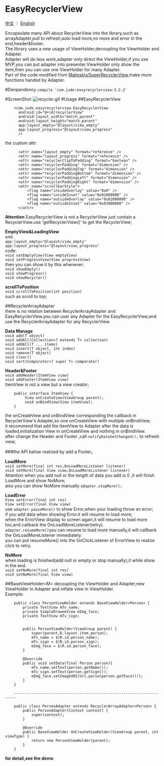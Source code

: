 # EasyRecyclerView
[中文](https://github.com/Jude95/EasyRecyclerView/blob/master/README.md) ｜ [English](https://github.com/Jude95/EasyRecyclerView/blob/master/README_en.md)

Encapsulate many API about RecyclerView into the library,such as arrayAdapter,pull to refresh,auto load more,no more and error in the end,header&footer.  
The library uses a new usage of ViewHolder,decoupling the ViewHolder and Adapter.  
Adapter will do less work,adapter only direct the ViewHolder,if you use MVP,you can put adapter into presenter.ViewHolder only show the item,then you can use one ViewHolder for many Adapter.   
Part of the code modified from [Malinskiy/SuperRecyclerView](https://github.com/Malinskiy/SuperRecyclerView),make more functions handed by Adapter.    


#Denpendency
`compile 'com.jude:easyrecyclerview:3.2.2'`


#ScreenShot
![recycler.gif](recycler3.gif)
#Usage
##EasyRecyclerView

        <com.jude.easyrecyclerview.EasyRecyclerView
          android:id="@+id/recyclerView"
          android:layout_width="match_parent"
          android:layout_height="match_parent"
          app:layout_empty="@layout/view_empty"
          app:layout_progress="@layout/view_progress"
          />

the custom attr:

          <attr name="layout_empty" format="reference" />
          <attr name="layout_progress" format="reference" />
          <attr name="recyclerClipToPadding" format="boolean" />
          <attr name="recyclerPadding" format="dimension" />
          <attr name="recyclerPaddingTop" format="dimension" />
          <attr name="recyclerPaddingBottom" format="dimension" />
          <attr name="recyclerPaddingLeft" format="dimension" />
          <attr name="recyclerPaddingRight" format="dimension" />
          <attr name="scrollbarStyle">
              <flag name="insideOverlay" value="0x0" />
              <flag name="insideInset" value="0x01000000" />
              <flag name="outsideOverlay" value="0x02000000" />
              <flag name="outsideInset" value="0x03000000" />
          </attr>

**Attention** EasyRecyclerView is not a RecyclerView just contain a RecyclerView.use 'getRecyclerView()' to get the RecyclerView;

**EmptyView&LoadingView**  
xml:  
`app:layout_empty="@layout/view_empty"`  
`app:layout_progress="@layout/view_progress"`  
code:  
`void setEmptyView(View emptyView)`  
`void setProgressView(View progressView)`  
then you can show it by this whenever:  
`void showEmpty()`  
`void showProgress()`  
`void showRecycler() `  

**scrollToPosition**  
`void scrollToPosition(int position)`  
such as scroll to top;  

##RecyclerArrayAdapter<T>  
there is no relation between RecyclerArrayAdapter and EasyRecyclerView.you can user any Adapter for the EasyRecyclerView,and use the RecyclerArrayAdapter for any RecyclerView.

**Data Manage**  
`void add(T object) `  
`void addAll(Collection<? extends T> collection)`  
`void addAll(T ... items) `  
`void insert(T object, int index)`  
`void remove(T object)`  
`void clear()`  
`void sort(Comparator<? super T> comparator)`  

**Header&Footer**  
`void addHeader(ItemView view)`  
`void addFooter(ItemView view)`  
ItemView is not a view but a view creator;  

        public interface ItemView {
             View onCreateView(ViewGroup parent);
             void onBindView(View itemView);
        }
        
the onCreateView and onBindView corresponding the callback in RecyclerView's Adapter,so one onCreateView with multiple onBindView;  
it recommend that add the ItemView to Adapter after the data is loaded,initialization View in onCreateView and nothing in onBindView.  
after change the Header and Footer ,call `notifyDataSetChanged();` to refresh view;   

###the API below realized by add a Footer。

**LoadMore**  
`void setMore(final int res,OnLoadMoreListener listener)`  
`void setMore(final View view,OnLoadMoreListener listener)`  
Attention when you add null or the length of data you add is 0 ,it will finish LoadMore and show NoMore;  
also you can show NoMore manually `adapter.stopMore();`  
 
**LoadError**  
`View setError(final int res)`  
`View setError(final View view)`  
use `adapter.pauseMore()` to show Error,when your loading throw an error;  
if you add data when showing Error.it will resume to load more;  
when the ErrorView display to screen again,it will resume to load more too,and callback the OnLoadMoreListener(retry).  
`adapter.resumeMore()`you can resume to load more manually,it will callback the OnLoadMoreListener immediately.   
you can put resumeMore() into the OnClickListener of ErrorView to realize click to retry.  

**NoMore**  
when loading is finished(add null or empty or stop manually),it while show in the end.  
`void setNoMore(final int res)`   
`void setNoMore(final View view)`  

##BaseViewHolder\<M\>
decoupling the ViewHolder and Adapter,new ViewHolder in Adapter and inflate view in ViewHolder.  
Example:

        public class PersonViewHolder extends BaseViewHolder<Person> {
            private TextView mTv_name;
            private SimpleDraweeView mImg_face;
            private TextView mTv_sign;
        
        
            public PersonViewHolder(ViewGroup parent) {
                super(parent,R.layout.item_person);
                mTv_name = $(R.id.person_name);
                mTv_sign = $(R.id.person_sign);
                mImg_face = $(R.id.person_face);
            }
        
            @Override
            public void setData(final Person person){
                mTv_name.setText(person.getName());
                mTv_sign.setText(person.getSign());
                mImg_face.setImageURI(Uri.parse(person.getFace()));
            }
        }
        
        -----------------------------------------------------------------------
        
        public class PersonAdapter extends RecyclerArrayAdapter<Person> {
            public PersonAdapter(Context context) {
                super(context);
            }
        
            @Override
            public BaseViewHolder OnCreateViewHolder(ViewGroup parent, int viewType) {
                return new PersonViewHolder(parent);
            }
        }


**for detail,see the demo**






